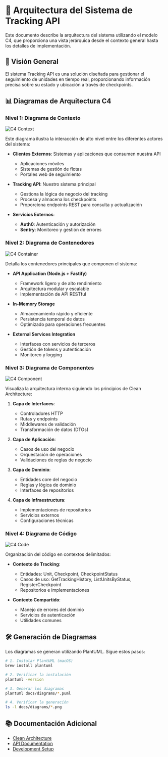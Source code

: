 # 📐 Arquitectura del Sistema de Tracking API

Este documento describe la arquitectura del sistema utilizando el modelo C4, que proporciona una vista jerárquica desde el contexto general hasta los detalles de implementación.

## 🎯 Visión General

El sistema Tracking API es una solución diseñada para gestionar el seguimiento de unidades en tiempo real, proporcionando información precisa sobre su estado y ubicación a través de checkpoints.

## 📊 Diagramas de Arquitectura C4

### Nivel 1: Diagrama de Contexto
![C4 Context](docs/diagrams/C4_Code.png)

Este diagrama ilustra la interacción de alto nivel entre los diferentes actores del sistema:

- **Clientes Externos**: Sistemas y aplicaciones que consumen nuestra API
  - Aplicaciones móviles
  - Sistemas de gestión de flotas
  - Portales web de seguimiento
  
- **Tracking API**: Nuestro sistema principal
  - Gestiona la lógica de negocio del tracking
  - Procesa y almacena los checkpoints
  - Proporciona endpoints REST para consulta y actualización
  
- **Servicios Externos**:
  - **Auth0**: Autenticación y autorización
  - **Sentry**: Monitoreo y gestión de errores

### Nivel 2: Diagrama de Contenedores
![C4 Container](docs/diagrams/C4_Container.png)

Detalla los contenedores principales que componen el sistema:

- **API Application (Node.js + Fastify)**
  - Framework ligero y de alto rendimiento
  - Arquitectura modular y escalable
  - Implementación de API RESTful

- **In-Memory Storage**
  - Almacenamiento rápido y eficiente
  - Persistencia temporal de datos
  - Optimizado para operaciones frecuentes

- **External Services Integration**
  - Interfaces con servicios de terceros
  - Gestión de tokens y autenticación
  - Monitoreo y logging

### Nivel 3: Diagrama de Componentes
![C4 Component](docs/diagrams/C4_Component.png)

Visualiza la arquitectura interna siguiendo los principios de Clean Architecture:

1. **Capa de Interfaces**:
   - Controladores HTTP
   - Rutas y endpoints
   - Middlewares de validación
   - Transformación de datos (DTOs)

2. **Capa de Aplicación**:
   - Casos de uso del negocio
   - Orquestación de operaciones
   - Validaciones de reglas de negocio

3. **Capa de Dominio**:
   - Entidades core del negocio
   - Reglas y lógica de dominio
   - Interfaces de repositorios

4. **Capa de Infraestructura**:
   - Implementaciones de repositorios
   - Servicios externos
   - Configuraciones técnicas

### Nivel 4: Diagrama de Código
![C4 Code](docs/diagrams/C4_Code.png)

Organización del código en contextos delimitados:

- **Contexto de Tracking**:
  - Entidades: Unit, Checkpoint, CheckpointStatus
  - Casos de uso: GetTrackingHistory, ListUnitsByStatus, RegisterCheckpoint
  - Repositorios e implementaciones
  
- **Contexto Compartido**:
  - Manejo de errores del dominio
  - Servicios de autenticación
  - Utilidades comunes

## 🛠 Generación de Diagramas

Los diagramas se generan utilizando PlantUML. Sigue estos pasos:

```bash
# 1. Instalar PlantUML (macOS)
brew install plantuml

# 2. Verificar la instalación
plantuml -version

# 3. Generar los diagramas
plantuml docs/diagrams/*.puml

# 4. Verificar la generación
ls -l docs/diagrams/*.png
```

## 📚 Documentación Adicional

- [Clean Architecture](./README.md#arquitectura)
- [API Documentation](./README.md#api)
- [Development Setup](./README.md#desarrollo)